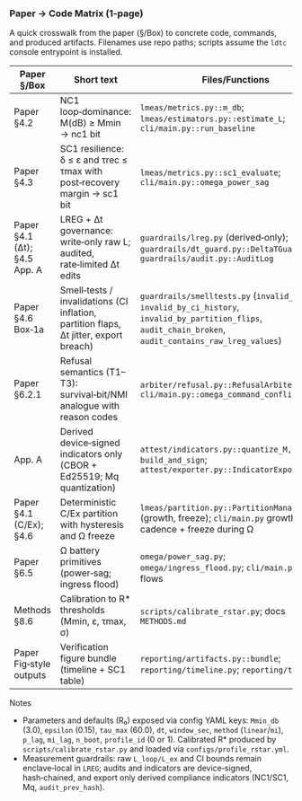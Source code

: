### Paper → Code Matrix (1‑page)

A quick crosswalk from the paper (§/Box) to concrete code, commands, and produced artifacts. Filenames use repo paths; scripts assume the `ldtc` console entrypoint is installed.

| Paper §/Box | Short text | Files/Functions | Script to run | Artifact produced |
|---|---|---|---|---|
| Paper §4.2 | NC1 loop‑dominance: M(dB) ≥ Mmin → nc1 bit | `lmeas/metrics.py::m_db`; `lmeas/estimators.py::estimate_L`; `cli/main.py::run_baseline` | `ldtc run --config configs/profile_r0.yml` | `artifacts/indicators/ind_*.{jsonl,cbor}` (payload.nc1, mq, profile_id); `artifacts/audits/audit.jsonl` with `window_measured` (no raw L) |
| Paper §4.3 | SC1 resilience: δ ≤ ε and τrec ≤ τmax with post‑recovery margin → sc1 bit | `lmeas/metrics.py::sc1_evaluate`; `cli/main.py::omega_power_sag` | `ldtc omega-power-sag --config configs/profile_r0.yml --drop 0.3 --duration 10` | `audit.jsonl` `sc1_result` record; final indicator with `sc1`; `artifacts/figures/verification_timeline.png`, `sc1_table.csv`, `manifest.json` |
| Paper §4.1 (Δt); §4.5 App. A | LREG + Δt governance: write‑only raw L; audited, rate‑limited Δt edits | `guardrails/lreg.py` (derived‑only); `guardrails/dt_guard.py::DeltaTGuard`; `guardrails/audit.py::AuditLog` | `ldtc run --config configs/profile_r0.yml` (optionally include `scripted_dt_changes` in YAML) | `audit.jsonl` `dt_changed` entries and `run_invalidated` reason `dt_change_rate_limit`; hash‑chained records (`prev_hash`/`hash`) |
| Paper §4.6 Box‑1a | Smell‑tests / invalidations (CI inflation, partition flaps, Δt jitter, export breach) | `guardrails/smelltests.py` (`invalid_by_ci`, `invalid_by_ci_history`, `invalid_by_partition_flips`, `audit_chain_broken`, `audit_contains_raw_lreg_values`) | Example controls: `ldtc run --config configs/negative_controller_disabled.yml` or `ldtc omega-ingress-flood --config configs/negative_permanent_ex_flood.yml --mult 5 --duration 6` | `audit.jsonl` `run_invalidated` with reason (e.g., `ci_inflation`, `partition_flapping`, `dt_jitter_excess`, `raw_lreg_breach`); indicators carry `invalidated: true` |
| Paper §6.2.1 | Refusal semantics (T1–T3): survival‑bit/NMI analogue with reason codes | `arbiter/refusal.py::RefusalArbiter.decide`; `cli/main.py::omega_command_conflict` | `ldtc omega-command-conflict --config configs/negative_command_conflict.yml --observe 2` | `audit.jsonl` `refusal_event` with `reason`∈{`soc_floor`,`overheat`,`M_margin`} and `trefuse_ms` (target ≤5 ms); CLI prints summary |
| App. A | Derived device‑signed indicators only (CBOR + Ed25519; Mq quantization) | `attest/indicators.py::quantize_M, build_and_sign`; `attest/exporter.py::IndicatorExporter` | Produced automatically during runs; verify with: `python scripts/verify_indicators.py` | Console: `CERT OK` line; JSONL has payload+sig; CBOR sidecar present; `audit_prev_hash` matches audit chain |
| Paper §4.1 (C/Ex); §4.6 | Deterministic C/Ex partition with hysteresis and Ω freeze | `lmeas/partition.py::PartitionManager` (growth, freeze); `cli/main.py` growth cadence + freeze during Ω | `ldtc run --config configs/profile_r0.yml` (watch flips), `ldtc omega-power-sag ...` | `audit.jsonl` `partition_flip` records (details), `omega_*_window_start/stop`; during Ω, flips prohibited (`partition_flip_during_omega` invalidation) |
| Paper §6.5 | Ω battery primitives (power‑sag; ingress flood) | `omega/power_sag.py`; `omega/ingress_flood.py`; `cli/main.py` Ω flows | `ldtc omega-power-sag --config ...`; `ldtc omega-ingress-flood --config ... --mult 3 --duration 5` | `audit.jsonl` `omega_*` events; SC1 table for sag; timeline PNG/SVG via reporter bundle |
| Methods §8.6 | Calibration to R* thresholds (Mmin, ε, τmax, σ) | `scripts/calibrate_rstar.py`; docs `METHODS.md` | `python scripts/calibrate_rstar.py --dt 0.01 --window-sec 0.25 --baseline-sec 15 --omega-trials 6 --out configs/profile_rstar.yml --summary artifacts/calibration/rstar_summary.json` | `configs/profile_rstar.yml`; `artifacts/calibration/rstar_summary.json`; indicators include `profile_id` (0=R0, 1=R*) |
| Paper Fig‑style outputs | Verification figure bundle (timeline + SC1 table) | `reporting/artifacts.py::bundle`; `reporting/timeline.py`; `reporting/tables.py` | Built automatically at end of Ω commands (or run bundle directly; see `docs/FIGURES.md`) | `artifacts/figures/verification_timeline.png`; `sc1_table.csv`; `manifest.json` |

Notes
- Parameters and defaults (R₀) exposed via config YAML keys: `Mmin_db` (3.0), `epsilon` (0.15), `tau_max` (60.0), `dt`, `window_sec`, `method` (`linear`/`mi`), `p_lag`, `mi_lag`, `n_boot`, `profile_id` (0 or 1). Calibrated R* produced by `scripts/calibrate_rstar.py` and loaded via `configs/profile_rstar.yml`.
- Measurement guardrails: raw `L_loop/L_ex` and CI bounds remain enclave‑local in `LREG`; audits and indicators are device‑signed, hash‑chained, and export only derived compliance indicators (NC1/SC1, Mq, `audit_prev_hash`).


